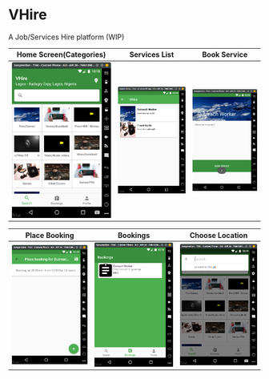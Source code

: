 # VHire

A Job/Services Hire platform (WIP)

Home Screen(Categories)                |  Services List               |  Book Service
:-------------------------:|:------------------------:|:--------------------------:
![](1.png)  |  ![](2.png)  | ![](3.png)


Place Booking              |  Bookings   |  Choose Location
:-------------------------:|:------------------------:|:--------------------------:
![](4.png)  |  ![](./5.png)  | ![](6.png)
